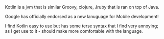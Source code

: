 Kotlin is a jvm that is similar Groovy, clojure, Jruby that is ran on top of Java.

Google has officially endorsed as a new lanuguage for Mobile development!

I find Kotlin easy to use but has some terse syntax that I find very annoying; as I get use to it - should make more comfortable with the language.
 
